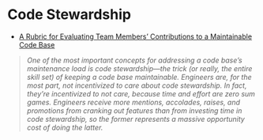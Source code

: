 # Code Stewardship

- [A Rubric for Evaluating Team Members’ Contributions to a Maintainable Code Base](https://chelseatroy.com/2021/10/29/a-rubric-for-evaluating-team-members-contributions-to-a-maintainable-code-base/)
> _One of the most important concepts for addressing a code base’s maintenance load is code stewardship—the trick (or really, the entire skill set) of keeping a code base maintainable._
> _Engineers are, for the most part, not incentivized to care about code stewardship. In fact, they’re incentivized to not care, because time and effort are zero sum games. Engineers receive more mentions, accolades, raises, and promotions from cranking out features than from investing time in code stewardship, so the former represents a massive opportunity cost of doing the latter._
